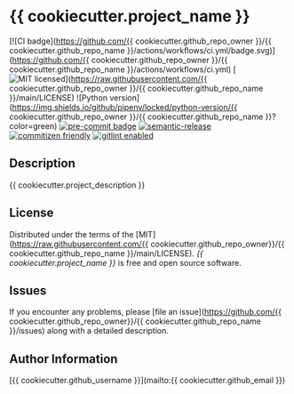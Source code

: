 # {{ cookiecutter.project_name }}

[![CI badge](https://github.com/{{ cookiecutter.github_repo_owner }}/{{ cookiecutter.github_repo_name }}/actions/workflows/ci.yml/badge.svg)](https://github.com/{{ cookiecutter.github_repo_owner }}/{{ cookiecutter.github_repo_name }}/actions/workflows/ci.yml)
[![MIT licensed](https://img.shields.io/badge/license-MIT-blue.svg)](https://raw.githubusercontent.com/{{ cookiecutter.github_repo_owner }}/{{ cookiecutter.github_repo_name }}/main/LICENSE)
![Python version](https://img.shields.io/github/pipenv/locked/python-version/{{ cookiecutter.github_repo_owner }}/{{ cookiecutter.github_repo_name }}?color=green)
[![pre-commit badge](https://img.shields.io/badge/pre--commit-enabled-brightgreen?logo=pre-commit&logoColor=white)](https://github.com/pre-commit/pre-commit)
[![semantic-release](https://img.shields.io/badge/semantic--release-conventionalcommits-e10079?logo=semantic-release)](https://github.com/semantic-release/semantic-release)
[![commitizen friendly](https://img.shields.io/badge/commitizen-friendly-brightgreen.svg)](http://commitizen.github.io/cz-cli)
[![gitlint enabled](https://img.shields.io/badge/gitlint-enabled-orange)](https://github.com/jorisroovers/gitlint)

## Description

{{ cookiecutter.project_description }}

## License

Distributed under the terms of the [MIT](https://raw.githubusercontent.com/{{ cookiecutter.github_repo_owner}}/{{ cookiecutter.github_repo_name }}/main/LICENSE). *{{ cookiecutter.project_name }}* is free and open source software.

## Issues

If you encounter any problems, please [file an issue](https://github.com/{{ cookiecutter.github_repo_owner}}/{{ cookiecutter.github_repo_name }}/issues) along with a detailed description.

## Author Information

[{{ cookiecutter.github_username }}](mailto:{{ cookiecutter.github_email }})

